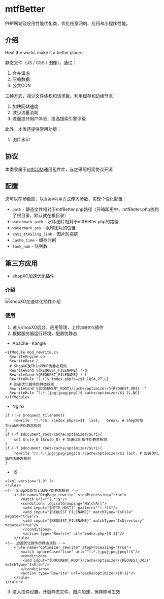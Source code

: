 # mtfBetter
PHP网站及应用性能优化类，优化任意网站、应用和小程序性能。
## 介绍
>
Heal the world, make it a better place.  

静态文件（JS / CSS / 图像），通过：  
1. 合并请求
2. 压缩数据
3. 公共CDN  

三种方式，减少文件体积和请求数，利用缓存和边缘节点：
1. 加快网站速度
2. 减少流量消耗
3. 进而提升用户体验，提高搜索引擎评级

此外，本类还提供常用功能：  
1. 图片水印

## 协议
本类隶属于[mtfCOM](https://github.com/mantoufan/mtfCOM)通用组件库，与之采用相同协议开源

## 配置
您可以在参数区，以`查询字符串`方式传入参数，实现个性化配置：  
- `path` - 静态文件相对于mtfBetter.php路径（开箱即用中，mtfBetter.php放到了根目录，默认就在根目录）  
- `watermark_path` - 水印图片相对于mtfBetter.php的路径
- `watermark_pos` - 水印图片的位置
- `anti_stealing_link` - 图片防盗链
- `cache_time` - 缓存时间
- `task_num` - 队列数

## 第三方应用
- shopXO加速优化插件
### 介绍
![shopXO加速优化插件介绍](https://cdn.mantoufan.com/202011112129349627_c_w_600.png)
### 使用
1. 进入shopXO后台，应用管理，上传`加速优化`插件
2. 根据服务器运行环境，配置伪静态  
- Apache · Kangle
```
<IfModule mod_rewrite.c>
  RewriteEngine on
  RewriteBase /
  # ShopXO及ThinkPHP伪静态规则
  RewriteCond %{REQUEST_FILENAME} !-d
  RewriteCond %{REQUEST_FILENAME} !-f
  RewriteRule ^(.*)$ index.php?s=/$1 [QSA,PT,L]
  # 加速优化插件伪静态规则
  RewriteCond %{DOCUMENT_ROOT}/cache/optimizer/%{REQUEST_URI} -f
  RewriteRule ^(.*.(jpg|jpeg|png))$ cache/optimizer/$1 [L,NC]
</IfModule>
```
- Nginx
```
if (!-e $request_filename){
    rewrite  ^(.*)$  /index.php?s=$1  last;   break; # ShopXO及ThinkPHP伪静态规则
}
if (-f $document_root/cache/optimizer/$uri){
    set $rule_0 1$rule_0; # 加速优化插件伪静态规则
}
if (-f $document_root/cache/optimizer/$uri){
    rewrite ^/(.*.(jpg|jpeg|png))$ /cache/optimizer/$1 last; # 加速优化插件伪静态规则
}
```
- IIS
```
<?xml version="1.0" ?>
<rules>
<!-- ShopXO及ThinkPHP伪静态规则 -->
    <rule name="OrgPage_rewrite" stopProcessing="true">
       <match url="^(.*)$"/>
       <conditions logicalGrouping="MatchAll">
		<add input="{HTTP_HOST}" pattern="^(.*)$"/>
		<add input="{REQUEST_FILENAME}" matchType="IsFile" negate="true"/>
		<add input="{REQUEST_FILENAME}" matchType="IsDirectory" negate="true"/>
        </conditions>
        <action type="Rewrite" url="index.php/{R:1}"/>
    </rule>
<!-- 加速优化插件伪静态规则 -->
    <rule name="Optimizer_rewrite" stopProcessing="true">
       <match ignoreCase="true" url="^(.*.(jpg|jpeg|png))$"/>
       <conditions>
		<add input="{DOCUMENT_ROOT}/cache/optimizer/{REQUEST_URI}" matchType="IsFile"/>
       </conditions>
       <action type="Rewrite" url="cache/optimizer/{R:1}"/>
    </rule>
</rules>
```
3. 进入插件设置，开启静态文件、图片加速，保存即可生效